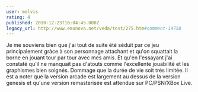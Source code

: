 ```yaml
---
user: melvis
rating: 4
published: 2010-12-23T16:04:45.000Z
legacy_url: http://www.emunova.net/veda/test/275.htm#comment-14758
---
```

Je me souviens bien que j'ai tout de suite été séduit par ce jeu principalement gràce à son personnage attachant et qu'on squattait la borne en jouant tour par tour avec mes amis. Et qu'en l'essayant j'ai constaté qu'il ne manquait pas d'atouts comme l'excellente jouabilité et les graphismes bien soignés. Dommage que la durée de vie soit trés limitée.
Il est a noter que la version arcade est largement au dessus de la version genesis et qu'une version remasterisée est attendue sur PC/PSN/XBox Live.